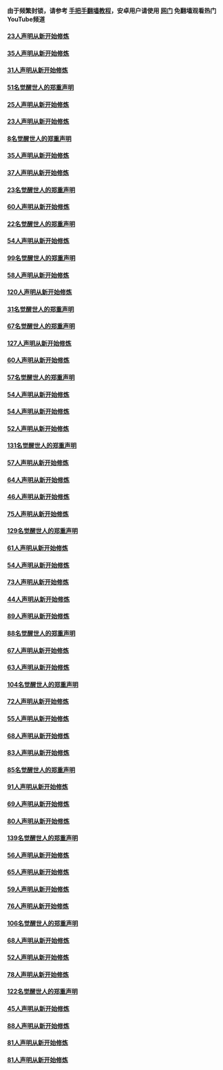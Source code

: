 #### 由于频繁封锁，请参考 [手把手翻墙教程](https://github.com/gfw-breaker/guides/wiki/)，安卓用户请使用 [网门](https://github.com/gfw-breaker/nogfw/blob/master/dl.md?t=02211800) 免翻墙观看热门YouTube频道 

#### [23人声明从新开始修炼](../pages/91/421138.md?t=02211800) 

#### [35人声明从新开始修炼](../pages/91/421122.md?t=02211800) 

#### [31人声明从新开始修炼](../pages/91/421081.md?t=02211800) 

#### [51名觉醒世人的郑重声明](../pages/91/421080.md?t=02211800) 

#### [25人声明从新开始修炼](../pages/91/421020.md?t=02211800) 

#### [23人声明从新开始修炼](../pages/91/420884.md?t=02211800) 

#### [8名觉醒世人的郑重声明](../pages/91/420883.md?t=02211800) 

#### [35人声明从新开始修炼](../pages/91/420809.md?t=02211800) 

#### [37人声明从新开始修炼](../pages/91/420766.md?t=02211800) 

#### [23名觉醒世人的郑重声明](../pages/91/420765.md?t=02211800) 

#### [60人声明从新开始修炼](../pages/91/420727.md?t=02211800) 

#### [22名觉醒世人的郑重声明](../pages/91/420726.md?t=02211800) 

#### [54人声明从新开始修炼](../pages/91/420529.md?t=02211800) 

#### [99名觉醒世人的郑重声明](../pages/91/420528.md?t=02211800) 

#### [58人声明从新开始修炼](../pages/91/420198.md?t=02211800) 

#### [120人声明从新开始修炼](../pages/91/420141.md?t=02211800) 

#### [31名觉醒世人的郑重声明](../pages/91/420197.md?t=02211800) 

#### [67名觉醒世人的郑重声明](../pages/91/420140.md?t=02211800) 

#### [127人声明从新开始修炼](../pages/91/420082.md?t=02211800) 

#### [60人声明从新开始修炼](../pages/91/420081.md?t=02211800) 

#### [57名觉醒世人的郑重声明](../pages/91/420080.md?t=02211800) 

#### [54人声明从新开始修炼](../pages/91/419533.md?t=02211800) 

#### [54人声明从新开始修炼](../pages/91/419532.md?t=02211800) 

#### [52人声明从新开始修炼](../pages/91/419531.md?t=02211800) 

#### [131名觉醒世人的郑重声明](../pages/91/419530.md?t=02211800) 

#### [57人声明从新开始修炼](../pages/91/419430.md?t=02211800) 

#### [64人声明从新开始修炼](../pages/91/419429.md?t=02211800) 

#### [46人声明从新开始修炼](../pages/91/419428.md?t=02211800) 

#### [75人声明从新开始修炼](../pages/91/419427.md?t=02211800) 

#### [129名觉醒世人的郑重声明](../pages/91/419426.md?t=02211800) 

#### [61人声明从新开始修炼](../pages/91/419198.md?t=02211800) 

#### [54人声明从新开始修炼](../pages/91/419197.md?t=02211800) 

#### [73人声明从新开始修炼](../pages/91/419196.md?t=02211800) 

#### [44人声明从新开始修炼](../pages/91/419075.md?t=02211800) 

#### [89人声明从新开始修炼](../pages/91/419074.md?t=02211800) 

#### [88名觉醒世人的郑重声明](../pages/91/419195.md?t=02211800) 

#### [67人声明从新开始修炼](../pages/91/419073.md?t=02211800) 

#### [63人声明从新开始修炼](../pages/91/419072.md?t=02211800) 

#### [104名觉醒世人的郑重声明](../pages/91/419071.md?t=02211800) 

#### [72人声明从新开始修炼](../pages/91/418902.md?t=02211800) 

#### [55人声明从新开始修炼](../pages/91/418901.md?t=02211800) 

#### [68人声明从新开始修炼](../pages/91/418900.md?t=02211800) 

#### [83人声明从新开始修炼](../pages/91/418757.md?t=02211800) 

#### [85名觉醒世人的郑重声明](../pages/91/418899.md?t=02211800) 

#### [91人声明从新开始修炼](../pages/91/418756.md?t=02211800) 

#### [69人声明从新开始修炼](../pages/91/418755.md?t=02211800) 

#### [80人声明从新开始修炼](../pages/91/418754.md?t=02211800) 

#### [139名觉醒世人的郑重声明](../pages/91/418753.md?t=02211800) 

#### [56人声明从新开始修炼](../pages/91/418594.md?t=02211800) 

#### [65人声明从新开始修炼](../pages/91/418593.md?t=02211800) 

#### [59人声明从新开始修炼](../pages/91/418592.md?t=02211800) 

#### [76人声明从新开始修炼](../pages/91/418431.md?t=02211800) 

#### [106名觉醒世人的郑重声明](../pages/91/418591.md?t=02211800) 

#### [68人声明从新开始修炼](../pages/91/418430.md?t=02211800) 

#### [52人声明从新开始修炼](../pages/91/418429.md?t=02211800) 

#### [78人声明从新开始修炼](../pages/91/418428.md?t=02211800) 

#### [122名觉醒世人的郑重声明](../pages/91/418427.md?t=02211800) 

#### [45人声明从新开始修炼](../pages/91/418248.md?t=02211800) 

#### [88人声明从新开始修炼](../pages/91/418247.md?t=02211800) 

#### [81人声明从新开始修炼](../pages/91/418246.md?t=02211800) 

#### [81人声明从新开始修炼](../pages/91/418139.md?t=02211800) 

